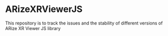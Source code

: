 # ARizeXRViewerJS

This repository is to track the issues and the stability of different versions of ARize XR Viewer JS library
